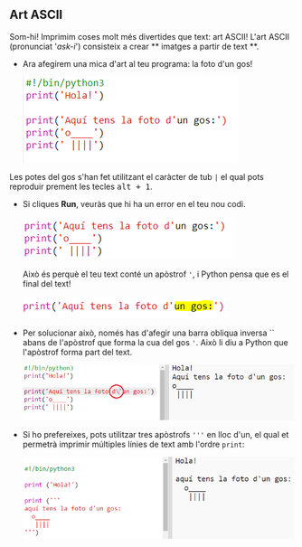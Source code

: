 ## Art ASCII

Som-hi! Imprimim coses molt més divertides que text: art ASCII! L'art ASCII (pronunciat '*ask-i*') consisteix a crear ** imatges a partir de text **.

+ Ara afegirem una mica d'art al teu programa: la foto d'un gos!
    
    ![captura de pantalla](images/me-dog.png)

Les potes del gos s'han fet utilitzant el caràcter de tub `|` el qual pots reproduir prement les tecles <kbd>alt + 1</kbd>.

+ Si cliques **Run**, veuràs que hi ha un error en el teu nou codi.
    
    ![captura de pantalla](images/me-dog-bug.png)
    
    Això és perquè el teu text conté un apòstrof `'`, i Python pensa que es el final del text!
    
    ![captura de pantalla](images/me-dog-quote.png)

+ Per solucionar això, només has d'afegir una barra obliqua inversa `` abans de l'apòstrof que forma la cua del gos `'`. Això li diu a Python que l'apòstrof forma part del text.
    
    ![captura de pantalla](images/me-dog-bug-fix.png)

+ Si ho prefereixes, pots utilitzar tres apòstrofs `'''` en lloc d'un, el qual et permetrà imprimir múltiples línies de text amb l'ordre `print`:
    
    ![captura de pantalla](images/me-dog-triple-quote.png)